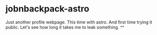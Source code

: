 # jobnbackpack-astro
Just another profile webpage. This time with astro. And first time trying it public. Let's see how long it takes me to leak something. ^^
